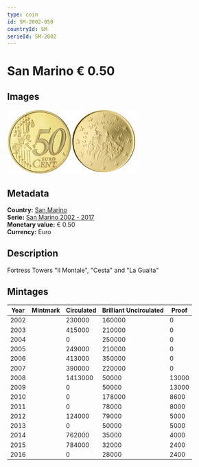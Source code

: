 ```yaml
---
type: coin
id: SM-2002-050
countryId: SM
serieId: SM-2002
---
```


# San Marino € 0.50

## Images

<img src="../../../Images/common-2002-050.webp" height="150" alt="Front image"><img src="Images/san marino-2002-050.webp" height="150" alt="Back image">

## Metadata

**Country:** [San Marino](../index.md)\
**Serie:** [San Marino 2002 - 2017](index.md)\
**Monetary value:** € 0.50\
**Currency:** Euro

## Description

Fortress Towers "Il Montale", "Cesta" and "La Guaita"

## Mintages

| Year | Mintmark | Circulated | Brilliant Uncirculated | Proof |
| ---- | -------- | ---------- | ---------------------- | ----- |
| 2002 |          | 230000     | 160000                 | 0     |
| 2003 |          | 415000     | 210000                 | 0     |
| 2004 |          | 0          | 250000                 | 0     |
| 2005 |          | 249000     | 210000                 | 0     |
| 2006 |          | 413000     | 350000                 | 0     |
| 2007 |          | 390000     | 220000                 | 0     |
| 2008 |          | 1413000    | 50000                  | 13000 |
| 2009 |          | 0          | 50000                  | 13000 |
| 2010 |          | 0          | 178000                 | 8600  |
| 2011 |          | 0          | 78000                  | 8000  |
| 2012 |          | 124000     | 79000                  | 5000  |
| 2013 |          | 0          | 50000                  | 5000  |
| 2014 |          | 762000     | 35000                  | 4000  |
| 2015 |          | 784000     | 32000                  | 2400  |
| 2016 |          | 0          | 28000                  | 2400  |
